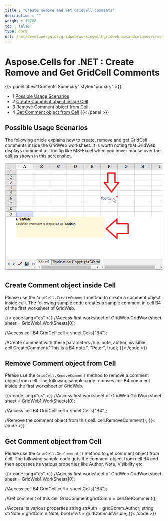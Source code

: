 ```yaml
---
title : "Create Remove and Get GridCell Comments" 
description : "" 
weight : 16708 
toc : false
type: docs
url: /net/developerguide/gridweb/workingwithgridwebrowsandcolumns/create+remove+and+get+gridcell+comments/
---
```


# Aspose.Cells for .NET : Create Remove and Get GridCell Comments


{{< panel title="Contents Summary" style="primary" >}}
*   1 [Possible Usage Scenarios](#possible-usage-scenarios)
*   2 [Create Comment object inside Cell](#create-comment-object-inside-cell)
*   3 [Remove Comment object from Cell](#remove-comment-object-from-cell)
*   4 [Get Comment object from Cell](#get-comment-object-from-cell)
{{< /panel >}}
 

## Possible Usage Scenarios

The following article explains how to create, remove and get GridCell comments inside the GridWeb worksheet. It is worth noting that GridWeb displays comment as Tooltip like MS-Excel when you hover mouse over the cell as shown in this screenshot.

![image](50528371.png)

## Create Comment object inside Cell

Please use the `GridCell.CreateComment` method to create a comment object inside cell. The following sample code creates a sample comment in cell B4 of the first worksheet of GridWeb.

{{< code lang="cs" >}}
//Access first worksheet of GridWeb
GridWorksheet sheet = GridWeb1.WorkSheets[0];

//Access cell B4
GridCell cell = sheet.Cells["B4"];

//Create comment with these parameters
//i.e. note, author, isvisible
cell.CreateComment("This is a B4 note.", "Peter", true);
{{< /code >}}

## Remove Comment object from Cell

Please use the `GridCell.RemoveComment` method to remove a comment object from cell. The following sample code removes cell B4 comment inside the first worksheet of GridWeb.

{{< code lang="cs" >}}
//Access first worksheet of GridWeb
GridWorksheet sheet = GridWeb1.WorkSheets[0];

//Access cell B4
GridCell cell = sheet.Cells["B4"];

//Remove the comment object from this cell.
cell.RemoveComment();
{{< /code >}}

## Get Comment object from Cell

Please use the `GridCell.GetComment()` method to get comment object from cell. The following sample code gets the comment object from cell B4 and then accesses its various properties like Author, Note, Visibility etc.

{{< code lang="cs" >}}
//Access first worksheet of GridWeb
GridWorksheet sheet = GridWeb1.WorkSheets[0];

//Access cell B4
GridCell cell = sheet.Cells["B4"];

//Get comment of this cell
GridComment gridComm = cell.GetComment();

//Access its various properties
string strAuth = gridComm.Author;
string strNote = gridComm.Note;
bool isVis = gridComm.IsVisible;
{{< /code >}}

